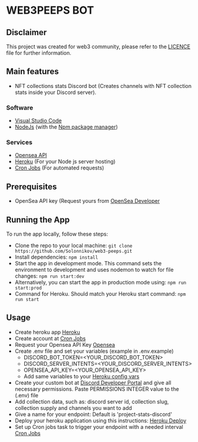 # WEB3PEEPS BOT

## Disclaimer
This project was created for web3 community, please refer to the [LICENCE](LICENSE) file for further information.

## Main features
- NFT collections stats Discord bot (Creates channels with NFT collection stats inside your Discord server).

### Software
- [Visual Studio Code](https://code.visualstudio.com/)
- [NodeJs](https://nodejs.org/) (with the [Npm package manager](https://www.npmjs.com/))

### Services
- [Opensea API](https://docs.opensea.io/reference/api-overview)
- [Heroku](https://dashboard.heroku.com/) (For your Node js server hosting) 
- [Cron Jobs](https://cron-job.org/en/) (For automated requests)

## Prerequisites
- OpenSea API key (Request yours from [OpenSea Developer](https://docs.opensea.io/reference/api-keys)

## Running the App
To run the app locally, follow these steps:

- Clone the repo to your local machine:
  `git clone https://github.com/Solonnikov/web3-peeps.git`
- Install dependencies:
  `npm install`
- Start the app in development mode. This command sets the environment to development and uses nodemon to watch for file changes:
  `npm run start:dev`
- Alternatively, you can start the app in production mode using:
  `npm run start:prod`
- Command for Heroku. Should match your Heroku start command:
  `npm run start`

## Usage
- Create heroku app [Heroku](https://dashboard.heroku.com/)
- Create account at [Cron Jobs](https://cron-job.org/en/)
- Request your Opensea API Key [Opensea](https://docs.opensea.io/reference/api-keys)
- Create .env file and set your variables (example in .env.example)
  - DISCORD_BOT_TOKEN=<YOUR_DISCORD_BOT_TOKEN>
  - DISCORD_SERVER_INTENTS=<YOUR_DISCORD_SERVER_INTENTS>
  - OPENSEA_API_KEY=<YOUR_OPENSEA_API_KEY>
  - Add same variables to your [Heroku config vars](https://dashboard.heroku.com/apps/web3-peeps/settings)
- Create your custom bot at [Discord Developer Portal](https://discord.com/developers) and give all necessary permissions. Paste PERMISSIONS INTEGER value to the (.env) file
- Add collection data, such as: discord server id, collection slug, collection supply and channels you want to add
- Give a name for your endpoint: Default is 'project-stats-discord'
- Deploy your heroku application using this instructions: [Heroku Deploy](https://dashboard.heroku.com/apps/web3-peeps/deploy/heroku-git)
- Set up Cron jobs task to trigger your endpoint with a needed interval [Cron Jobs](https://cron-job.org/en/)

